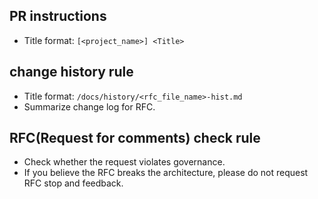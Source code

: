 ## PR instructions
* Title format: `[<project_name>] <Title>`

## change history rule
* Title format: `/docs/history/<rfc_file_name>-hist.md`
* Summarize change log for RFC.

## RFC(Request for comments) check rule
* Check whether the request violates governance.
* If you believe the RFC breaks the architecture, please do not request RFC stop and feedback.

